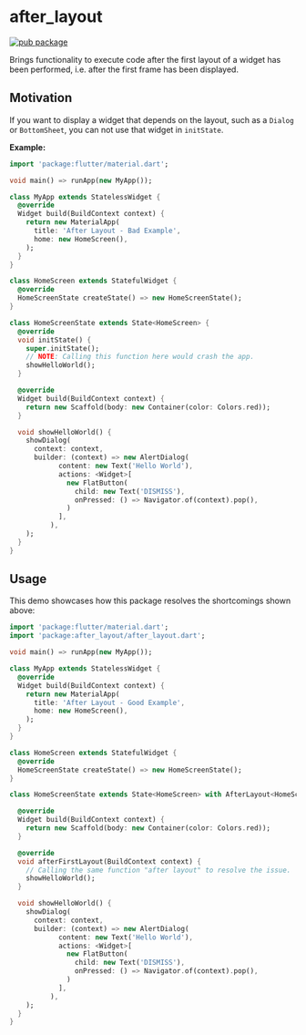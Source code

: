 # after_layout
[![pub package](https://img.shields.io/pub/v/after_layout.svg)](https://pub.dartlang.org/packages/after_layout)

Brings functionality to execute code after the first layout of a widget has been performed, i.e. after the first frame has been displayed.

## Motivation
If you want to display a widget that depends on the layout, such as a `Dialog` or `BottomSheet`, you can not use that widget in `initState`.

**Example:**
```dart
import 'package:flutter/material.dart';

void main() => runApp(new MyApp());

class MyApp extends StatelessWidget {
  @override
  Widget build(BuildContext context) {
    return new MaterialApp(
      title: 'After Layout - Bad Example',
      home: new HomeScreen(),
    );
  }
}

class HomeScreen extends StatefulWidget {
  @override
  HomeScreenState createState() => new HomeScreenState();
}

class HomeScreenState extends State<HomeScreen> {
  @override
  void initState() {
    super.initState();
    // NOTE: Calling this function here would crash the app.
    showHelloWorld();
  }

  @override
  Widget build(BuildContext context) {
    return new Scaffold(body: new Container(color: Colors.red));
  }

  void showHelloWorld() {
    showDialog(
      context: context,
      builder: (context) => new AlertDialog(
            content: new Text('Hello World'),
            actions: <Widget>[
              new FlatButton(
                child: new Text('DISMISS'),
                onPressed: () => Navigator.of(context).pop(),
              )
            ],
          ),
    );
  }
}
```


## Usage

This demo showcases how this package resolves the shortcomings shown above:

```dart
import 'package:flutter/material.dart';
import 'package:after_layout/after_layout.dart';

void main() => runApp(new MyApp());

class MyApp extends StatelessWidget {
  @override
  Widget build(BuildContext context) {
    return new MaterialApp(
      title: 'After Layout - Good Example',
      home: new HomeScreen(),
    );
  }
}

class HomeScreen extends StatefulWidget {
  @override
  HomeScreenState createState() => new HomeScreenState();
}

class HomeScreenState extends State<HomeScreen> with AfterLayout<HomeScreen> {

  @override
  Widget build(BuildContext context) {
    return new Scaffold(body: new Container(color: Colors.red));
  }

  @override
  void afterFirstLayout(BuildContext context) {
    // Calling the same function "after layout" to resolve the issue.
    showHelloWorld();
  }

  void showHelloWorld() {
    showDialog(
      context: context,
      builder: (context) => new AlertDialog(
            content: new Text('Hello World'),
            actions: <Widget>[
              new FlatButton(
                child: new Text('DISMISS'),
                onPressed: () => Navigator.of(context).pop(),
              )
            ],
          ),
    );
  }
}
```
